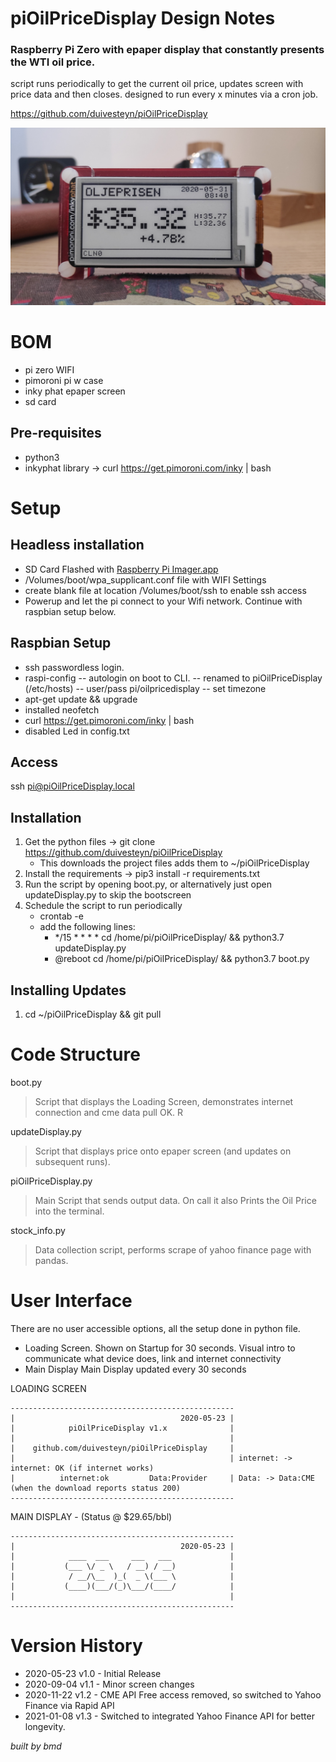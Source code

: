 # piOilPriceDisplay Design Notes
### Raspberry Pi Zero with epaper display that constantly presents the WTI oil price.

script runs periodically to get the current oil price, updates screen with price data and then closes.
designed to run every x minutes via a cron job.

https://github.com/duivesteyn/piOilPriceDisplay



![Display Photo](README-OilPriceDisplay.jpg)

# BOM
- pi zero WIFI
- pimoroni pi w case
- inky phat epaper screen
- sd card
 
## Pre-requisites
- python3
- inkyphat library -> curl https://get.pimoroni.com/inky | bash

# Setup
## Headless installation
- SD Card Flashed with [Raspberry Pi Imager.app](https://www.raspberrypi.org/blog/raspberry-pi-imager-imaging-utility/)
- /Volumes/boot/wpa_supplicant.conf file with WIFI Settings
- create blank file at location /Volumes/boot/ssh to enable ssh access
- Powerup and let the pi connect to your Wifi network. Continue with raspbian setup below.

## Raspbian Setup
- ssh passwordless login. 
- raspi-config
-- autologin on boot to CLI.
-- renamed to piOilPriceDisplay (/etc/hosts)
-- user/pass pi/oilpricedisplay
-- set timezone
- apt-get update && upgrade
- installed neofetch
- curl https://get.pimoroni.com/inky | bash
- disabled Led in config.txt

## Access
ssh pi@piOilPriceDisplay.local
 
## Installation
1. Get the python files -> git clone https://github.com/duivesteyn/piOilPriceDisplay    
	* This downloads the project files adds them to ~/piOilPriceDisplay
2. Install the requirements -> pip3 install -r requirements.txt 
2. Run the script by opening boot.py, or alternatively just open updateDisplay.py to skip the bootscreen
3. Schedule the script to run periodically
	* crontab -e
	* add the following lines:
		* */15 * * * * cd /home/pi/piOilPriceDisplay/ && python3.7 updateDisplay.py
		* @reboot cd /home/pi/piOilPriceDisplay/ && python3.7 boot.py

## Installing Updates
1. cd ~/piOilPriceDisplay && git pull

# Code Structure 
boot.py
> Script that displays the Loading Screen, demonstrates internet connection and cme data pull OK. R
	
updateDisplay.py 
> Script that displays price onto epaper screen (and updates on subsequent runs).

piOilPriceDisplay.py
> Main Script that sends output data.
> On call it also Prints the Oil Price into the terminal.

stock_info.py
> Data collection script, performs scrape of yahoo finance page with pandas.

# User Interface
There are no user accessible options, all the setup done in python file.

- Loading Screen. 	Shown on Startup for 30 seconds. Visual intro to communicate what device does, link and internet connectivity
- Main Display 		Main Display updated every 30 seconds

LOADING SCREEN

    --------------------------------------------------
    |                                     2020-05-23 |
    |            piOilPriceDisplay v1.x              |
    |                                                |
    |    github.com/duivesteyn/piOilPriceDisplay     |
    |                                                | internet: -> internet: OK (if internet works)		
    |          internet:ok         Data:Provider     | Data: -> Data:CME         (when the download reports status 200)
    --------------------------------------------------

MAIN DISPLAY - (Status @ $29.65/bbl)

    --------------------------------------------------
    |                                     2020-05-23 | 
    |            ____  ___     ___   ___             |
    |           (___ \/ _ \   / __) / __)            |
    |            / __/\__  )_(  _ \(___ \            |
    |           (____)(___/(_)\___/(____/            |
    |                                                |
    --------------------------------------------------

# Version History

* 2020-05-23 v1.0 - Initial Release
* 2020-09-04 v1.1 - Minor screen changes
* 2020-11-22 v1.2 - CME API Free access removed, so switched to Yahoo Finance via Rapid API
* 2021-01-08 v1.3 - Switched to integrated Yahoo Finance API for better longevity.

*built by bmd*

